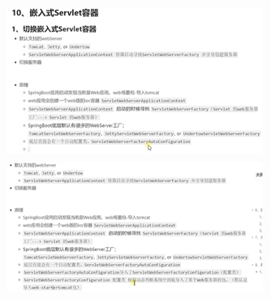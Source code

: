 ![image-20230223220941312](https://raw.githubusercontent.com/tangling0112/MyPictures/master/img/202302232209362.png)

![image-20230223221226482](https://raw.githubusercontent.com/tangling0112/MyPictures/master/img/202302232212535.png)
